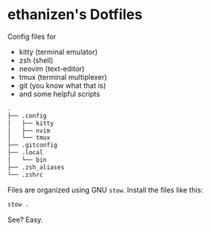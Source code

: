 # ethanizen's Dotfiles

Config files for  
* kitty (terminal emulator)
* zsh (shell) 
* neovim (text-editor)
* tmux (terminal multiplexer)
* git (you know what that is)
* and some helpful scripts

```bash
.
├── .config
│   ├── kitty
│   ├── nvim
│   └── tmux
├── .gitconfig
├── .local
│   └── bin
├── .zsh_aliases
└── .zshrc

```

Files are organized using GNU `stow`. Install the files like this:
```bash
stow .
```

See? Easy.

